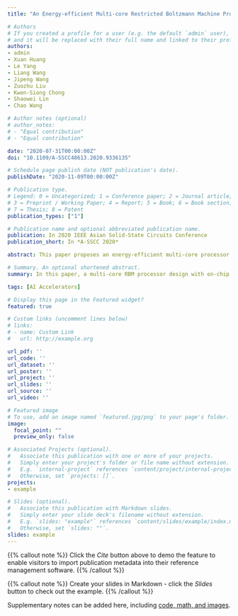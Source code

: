 ```yaml
---
title: "An Energy-efficient Multi-core Restricted Boltzmann Machine Processor with On-chip Bio-plausible Learning and Reconfigurable Sparsity"

# Authors
# If you created a profile for a user (e.g. the default `admin` user), write the username (folder name) here 
# and it will be replaced with their full name and linked to their profile.
authors:
- admin
- Xuan Huang
- Le Yang
- Liang Wang
- Jipeng Wang
- Zuozhu Liu
- Kwen-Siong Chong
- Shaowei Lin
- Chao Wang

# Author notes (optional)
# author_notes:
# - "Equal contribution"
# - "Equal contribution"

date: "2020-07-31T00:00:00Z"
doi: "10.1109/A-SSCC48613.2020.9336135"

# Schedule page publish date (NOT publication's date).
publishDate: "2020-11-09T00:00:00Z"

# Publication type.
# Legend: 0 = Uncategorized; 1 = Conference paper; 2 = Journal article;
# 3 = Preprint / Working Paper; 4 = Report; 5 = Book; 6 = Book section;
# 7 = Thesis; 8 = Patent
publication_types: ["1"]

# Publication name and optional abbreviated publication name.
publication: In 2020 IEEE Asian Solid-State Circuits Conference
publication_short: In *A-SSCC 2020*

abstract: This paper proposes an energy-efficient multi-core processor design of restricted Boltzmann machine (RBM) with on-chip learning and reconfigurable sparsity. Inspired by bio-plausible variational probability flow (VPF) algorithm, our design significantly reduces the on-chip learning time and associated computation/energy as compared to conventional methods. The multi-core design with reconfigurable sparse weight connections further efficiently and flexibly reduces the required computation time and energy. FPGA implementation shows that the proposed design achieves 63.14 pJ per NW (neural weight) and 9.77 GNWs/s (neural weight update per second) at 128 MHz, which outperforms the baseline design by 44.0% and 24.3%, respectively.

# Summary. An optional shortened abstract.
summary: In this paper, a multi-core RBM processor design with on-chip learning and reconfigurable sparsity is proposed to reduce energy consumption and improve processing throughput. The FPGA implementation results show that the proposed RBM design achieves 44.0% energy saving and 24.3% speed improvement in RBM training operation against the baseline CD-based RBM design. In the future, we will focus on ASIC implementation of our proposed RBM processor to further improve the energy efficiency and minimize the hardware cost.

tags: [AI Accelerators]

# Display this page in the Featured widget?
featured: true

# Custom links (uncomment lines below)
# links:
# - name: Custom Link
#   url: http://example.org

url_pdf: ''
url_code: ''
url_dataset: ''
url_poster: ''
url_project: ''
url_slides: ''
url_source: ''
url_video: ''

# Featured image
# To use, add an image named `featured.jpg/png` to your page's folder. 
image:
  focal_point: ""
  preview_only: false

# Associated Projects (optional).
#   Associate this publication with one or more of your projects.
#   Simply enter your project's folder or file name without extension.
#   E.g. `internal-project` references `content/project/internal-project/index.md`.
#   Otherwise, set `projects: []`.
projects:
- example

# Slides (optional).
#   Associate this publication with Markdown slides.
#   Simply enter your slide deck's filename without extension.
#   E.g. `slides: "example"` references `content/slides/example/index.md`.
#   Otherwise, set `slides: ""`.
slides: example
---
```


{{% callout note %}}
Click the *Cite* button above to demo the feature to enable visitors to import publication metadata into their reference management software.
{{% /callout %}}

{{% callout note %}}
Create your slides in Markdown - click the *Slides* button to check out the example.
{{% /callout %}}

Supplementary notes can be added here, including [code, math, and images](https://wowchemy.com/docs/writing-markdown-latex/).
